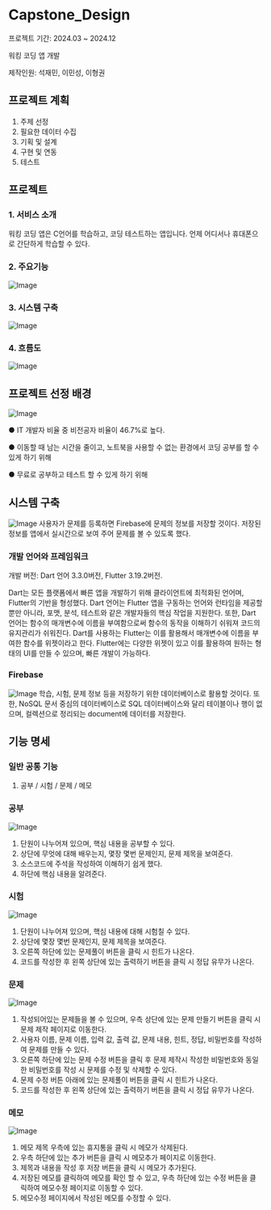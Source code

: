 # Capstone_Design
프로젝트 기간: 2024.03 ~ 2024.12

워킹 코딩 앱 개발

제작인원: 석재민, 이민성, 이형권

## 프로젝트 계획
1. 주제 선정
2. 필요한 데이터 수집
3. 기획 및 설계
4. 구현 및 연동
5. 테스트

## 프로젝트
### 1. 서비스 소개
워킹 코딩 앱은 C언어를 학습하고, 코딩 테스트하는 앱입니다. 언제 어디서나 휴대폰으로 간단하게 학습할 수 있다.

### 2. 주요기능
![Image](https://github.com/user-attachments/assets/2c22df28-37fe-40f1-957b-7482814317fe)
### 3. 시스템 구축
![Image](https://github.com/user-attachments/assets/aa366075-5ed0-4347-a9cd-374ae05f7c5c)
### 4. 흐름도
![Image](https://github.com/user-attachments/assets/f03da337-a357-4625-afbd-0e5ad572bb83)

## 프로젝트 선정 배경
![Image](https://github.com/user-attachments/assets/3f0bef1c-3b77-44c1-a9c7-d150133bfcb4)

● IT 개발자 비율 중 비전공자 비율이 46.7%로 높다.

● 이동할 때 남는 시간을 줄이고, 노트북을 사용할 수 없는 환경에서 코딩 공부를 할 수 있게 하기 위해

● 무료로 공부하고 테스트 할 수 있게 하기 위해

## 시스템 구축
![Image](https://github.com/user-attachments/assets/5eef71ed-9587-4db9-b21b-0e0c5acca03a)
사용자가 문제를 등록하면 Firebase에 문제의 정보를 저장할 것이다. 저장된 정보를 앱에서 실시간으로 보여 주어 문제를 볼 수 있도록 했다.

### 개발 언어와 프레임워크
개발 버전: Dart 언어 3.3.0버전, Flutter 3.19.2버전.

Dart는 모든 플랫폼에서 빠른 앱을 개발하기 위해 클라이언트에 최적화된 언어며, Flutter의 기반을 형성했다. Dart 언어는 Flutter 앱을 구동하는 언어와 런타임을 제공할 뿐만 아니라, 포맷, 분석, 테스트와 같은 개발자들의 핵심 작업을 지원한다. 또한, Dart 언어는 함수의 매개변수에 이름을 부여함으로써 함수의 동작을 이해하기 쉬워져 코드의 유지관리가 쉬워진다. Dart를 사용하는 Flutter는 이를 활용해서 매개변수에 이름을 부여한 함수를 위젯이라고 한다. Flutter에는 다양한 위젯이 있고 이를 활용하여 원하는 형태의 UI를 만들 수 있으며, 빠른 개발이 가능하다.

### Firebase
![Image](https://github.com/user-attachments/assets/a60572ad-3fe3-4a11-94b6-2c01f40d906e)
학습, 시험, 문제 정보 등을 저장하기 위한 데이터베이스로 활용할 것이다. 또한, NoSQL 문서 중심의 데이터베이스로 SQL 데이터베이스와 달리 테이블이나 행이 없으며, 컬렉션으로 정리되는 document에 데이터를 저장한다.

## 기능 명세
### 일반 공통 기능
1. 공부 / 시험 / 문제 / 메모

### 공부
![Image](https://github.com/user-attachments/assets/bec7e5ad-9fac-441a-8eac-226d61ba83ce)
1. 단원이 나누어져 있으며, 핵심 내용을 공부할 수 있다.
2. 상단에 무엇에 대해 배우는지, 몇장 몇번 문제인지, 문제 제목을 보여준다.
3. 소스코드에 주석을 작성하여 이해하기 쉽게 했다.
4. 하단에 핵심 내용을 알려준다.

### 시험
![Image](https://github.com/user-attachments/assets/33d8a436-3445-423f-b2e4-40712f21b9e4)
1. 단원이 나누어져 있으며, 핵심 내용에 대해 시험칠 수 있다.
2. 상단에 몇장 몇번 문제인지, 문제 제목을 보여준다.
3. 오른쪽 하단에 있는 문제풀이 버튼을 클릭 시 힌트가 나온다.
4. 코드를 작성한 후 왼쪽 상단에 있는 출력하기 버튼을 클릭 시 정답 유무가 나온다.

### 문제
![Image](https://github.com/user-attachments/assets/202d4a9c-5613-4b53-a6c7-5124c324e7fa)
1. 작성되어있는 문제들을 볼 수 있으며, 우측 상단에 있는 문제 만들기 버튼을 클릭 시 문제 제작 페이지로 이동한다.
2. 사용자 이름, 문제 이름, 입력 값, 출력 값, 문제 내용, 힌트, 정답, 비밀번호를 작성하여 문제를 만들 수 있다.
3. 오른쪽 하단에 있는 문제 수정 버튼을 클릭 후 문제 제작시 작성한 비밀번호와 동일한 비밀번호를 작성 시 문제를 수정 및 삭제할 수 있다.
4. 문제 수정 버튼 아래에 있는 문제풀이 버튼을 클릭 시 힌트가 나온다.
5. 코드를 작성한 후 왼쪽 상단에 있는 출력하기 버튼을 클릭 시 정답 유무가 나온다.

### 메모
![Image](https://github.com/user-attachments/assets/25581a81-f64a-4393-82ed-472a0e5e0c10)
1. 메모 제목 우측에 있는 휴지통을 클릭 시 메모가 삭제된다.
2. 우측 하단에 있는 추가 버튼을 클릭 시 메모추가 페이지로 이동한다.
3. 제목과 내용을 작성 후 저장 버튼을 클릭 시 메모가 추가된다.
4. 저장된 메모를 클릭하여 메모를 확인 할 수 있고, 우측 하단에 있는 수정 버튼을 클릭하여 메모수정 페이지로 이동할 수 있다.
5. 메모수정 페이지에서 작성된 메모를 수정할 수 있다.
